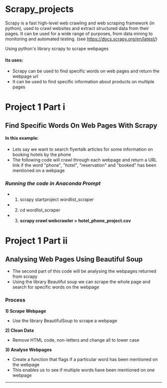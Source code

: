 # Scrapy_projects
 Scrapy is a fast high-level web crawling and web scraping framework (in python), used to crawl websites and extract structured data from their pages. It can be used for a wide range of purposes, from data mining to monitoring and automated testing. (see https://docs.scrapy.org/en/latest/)

Using python's library scrapy to scrape webpages
#### __Its uses:__
- Scrapy can be used to find specific words on web pages and return the webpage url
- It can be used to find specific information about products on multiple pages

# Project 1 Part i
## __Find Specific Words On Web Pages With Scrapy__

#### __In this example:__
- Lets say we want to search flyertalk articles for some information on booking hotels by the phone 
- The following code will crawl through each webpage and return a URL link if the word "phone", "hotel", "reservation" and "booked" has been mentioned on a webpage

### _Running the code in Anaconda Prompt_
- 1) scrapy startproject wordlist_scraper
- 2) cd wordlist_scraper
- 3) __scrapy crawl webcrawler > hotel_phone_project.csv__

# Project 1 Part ii
## __Analysing Web Pages Using Beautiful Soup__

- The second part of this code will be analysing the webpages returned from scrapy
- Using the library Beautiful soup we can scrape the whole page and search for specific words on the webpage

### __Process__
__1) Scrape Webpage__
- Use the library BeautifulSoup to scrape a webpage

__2) Clean Data__
- Remove HTML code, non-letters and change all to lower case

__3) Analyse Webpages__
- Create a function that flags if a particular word has been mentioned on the webpage 
- This enables us to see if multiple words have been mentioned on one webpage
___
